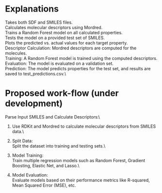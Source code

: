 # Explanations
Takes both SDF and SMILES files.\
Calculates molecular descriptors using Mordred.\
Trains a Random Forest model on all calculated properties.\
Tests the model on a provided test set of SMILES.\
Plots the predicted vs. actual values for each target property.\
Descriptor Calculation: Mordred descriptors are computed for the molecules.\
Training: A Random Forest model is trained using the computed descriptors.\
Evaluation: The model is evaluated on a validation set.\
Prediction: The model predicts properties for the test set, and results are saved to test_predictions.csv.\

# Proposed work-flow (under development)
Parse Input SMILES and Calculate Descriptors:\
1. Use RDKit and Mordred to calculate molecular descriptors from SMILES data.\
2. Split Data:\
Split the dataset into training and testing sets.\

3. Model Training:\
Train multiple regression models such as Random Forest, Gradient Boosting, Elastic Net, and Lasso.\

4. Model Evaluation:\
Evaluate models based on their performance metrics like R-squared, Mean Squared Error (MSE), etc.
